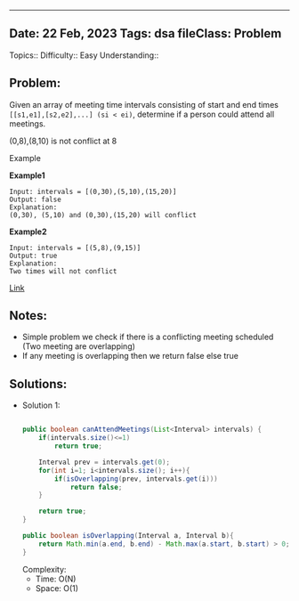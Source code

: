
---
Date: 22 Feb, 2023
Tags: dsa
fileClass: Problem
---
Topics:: 
Difficulty::  Easy
Understanding:: 
## Problem: 
 Given an array of meeting time intervals consisting of start and end times `[[s1,e1],[s2,e2],...] (si < ei)`, determine if a person could attend all meetings.

(0,8),(8,10) is not conflict at 8

Example

**Example1**

```
Input: intervals = [(0,30),(5,10),(15,20)]
Output: false
Explanation: 
(0,30), (5,10) and (0,30),(15,20) will conflict
```

**Example2**

```
Input: intervals = [(5,8),(9,15)]
Output: true
Explanation: 
Two times will not conflict 
```

[Link]( https://www.lintcode.com/problem/920)

## Notes: 
- Simple problem we check if there is a conflicting meeting scheduled (Two meeting are overlapping)
- If any meeting is overlapping then we return false else true

## Solutions: 

- Solution 1: 
	```java
	
	public boolean canAttendMeetings(List<Interval> intervals) {
        if(intervals.size()<=1)
            return true; 

        Interval prev = intervals.get(0);
        for(int i=1; i<intervals.size(); i++){
            if(isOverlapping(prev, intervals.get(i)))
                return false;
        }

        return true;
    }
    
	public boolean isOverlapping(Interval a, Interval b){
        return Math.min(a.end, b.end) - Math.max(a.start, b.start) > 0;
    }
	```
	Complexity: 
	- Time: O(N)
	- Space: O(1)

